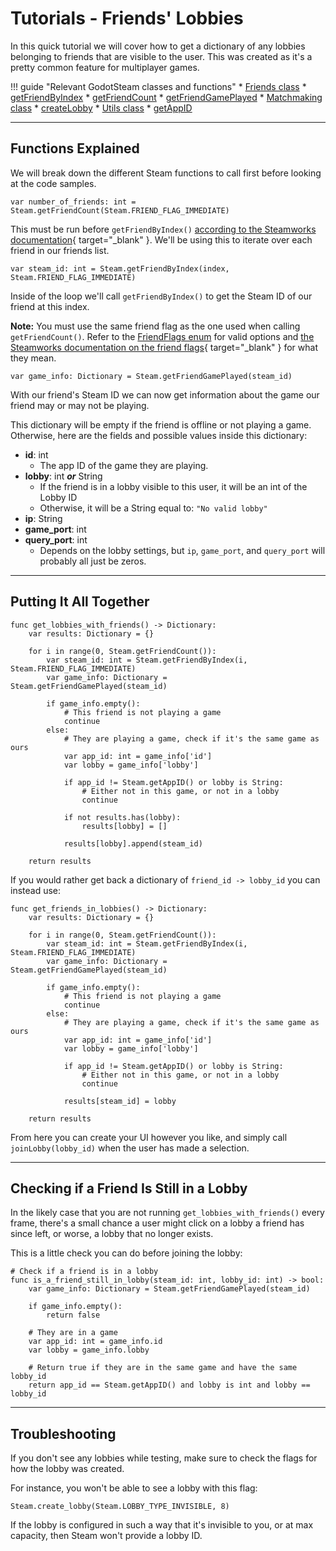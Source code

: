 # Tutorials - Friends' Lobbies

In this quick tutorial we will cover how to get a dictionary of any lobbies belonging to friends that are visible to the user. This was created as it's a pretty common feature for multiplayer games.

<div class="start-grid" markdown>

!!! guide "Relevant GodotSteam classes and functions"
	* [Friends class](../classes/friends.md)
		* [getFriendByIndex](../classes/friends.md#getfriendbyindex)
		* [getFriendCount](../classes/friends.md#getfriendcount)
		* [getFriendGamePlayed](../classes/friends.md#getfriendgameplayed)
	* [Matchmaking class](../classes/matchmaking.md)
		* [createLobby](../classes/matchmaking.md#createlobby)
	* [Utils class](../classes/utils.md)
		* [getAppID](../classes/utils.md#getappid)
</div>

---

## Functions Explained

We will break down the different Steam functions to call first before looking at the code samples.

````gdscript
var number_of_friends: int = Steam.getFriendCount(Steam.FRIEND_FLAG_IMMEDIATE)
````

This must be run before `getFriendByIndex()` [according to the Steamworks documentation](https://partner.steamgames.com/doc/api/ISteamFriends#GetFriendByIndex){ target="\_blank" }. We'll be using this to iterate over each friend in our friends list.

````gdscript
var steam_id: int = Steam.getFriendByIndex(index, Steam.FRIEND_FLAG_IMMEDIATE)
````

Inside of the loop we'll call `getFriendByIndex()` to get the Steam ID of our friend at this index.

**Note:** You must use the same friend flag as the one used when calling `getFriendCount()`. Refer to the [FriendFlags enum](../classes/friends.md#friendflags) for valid options and [the Steamworks documentation on the friend flags](https://partner.steamgames.com/doc/api/ISteamFriends#EFriendFlags){ target="\_blank" } for what they mean.

````gdscript
var game_info: Dictionary = Steam.getFriendGamePlayed(steam_id)
````

With our friend's Steam ID we can now get information about the game our friend may or may not be playing.

This dictionary will be empty if the friend is offline or not playing a game. Otherwise, here are the fields and possible values inside this dictionary:

- **id**: int
	- The app ID of the game they are playing.
- **lobby**: int ***or*** String
	- If the friend is in a lobby visible to this user, it will be an int of the Lobby ID
	- Otherwise, it will be a String equal to: `"No valid lobby"`
- **ip**: String
- **game_port**: int
- **query_port**: int
	- Depends on the lobby settings, but `ip`, `game_port`, and `query_port` will probably all just be zeros.

---

## Putting It All Together

````gdscript
func get_lobbies_with_friends() -> Dictionary:
	var results: Dictionary = {}

	for i in range(0, Steam.getFriendCount()):
		var steam_id: int = Steam.getFriendByIndex(i, Steam.FRIEND_FLAG_IMMEDIATE)
		var game_info: Dictionary = Steam.getFriendGamePlayed(steam_id)

		if game_info.empty():
			# This friend is not playing a game
			continue
		else:
			# They are playing a game, check if it's the same game as ours
			var app_id: int = game_info['id']
			var lobby = game_info['lobby']
			
			if app_id != Steam.getAppID() or lobby is String:
				# Either not in this game, or not in a lobby
				continue

			if not results.has(lobby):
				results[lobby] = []

			results[lobby].append(steam_id)

	return results
````

If you would rather get back a dictionary of `friend_id -> lobby_id` you can instead use:

````gdscript
func get_friends_in_lobbies() -> Dictionary:
	var results: Dictionary = {}

	for i in range(0, Steam.getFriendCount()):
		var steam_id: int = Steam.getFriendByIndex(i, Steam.FRIEND_FLAG_IMMEDIATE)
		var game_info: Dictionary = Steam.getFriendGamePlayed(steam_id)

		if game_info.empty():
			# This friend is not playing a game
			continue
		else:
			# They are playing a game, check if it's the same game as ours
			var app_id: int = game_info['id']
			var lobby = game_info['lobby']

			if app_id != Steam.getAppID() or lobby is String:
				# Either not in this game, or not in a lobby
				continue

			results[steam_id] = lobby

	return results
````

From here you can create your UI however you like, and simply call `joinLobby(lobby_id)` when the user has made a selection.

---

## Checking if a Friend Is Still in a Lobby

In the likely case that you are not running `get_lobbies_with_friends()` every frame, there's a small chance a user might click on a lobby a friend has since left, or worse, a lobby that no longer exists.

This is a little check you can do before joining the lobby:

````gdscript
# Check if a friend is in a lobby
func is_a_friend_still_in_lobby(steam_id: int, lobby_id: int) -> bool:
	var game_info: Dictionary = Steam.getFriendGamePlayed(steam_id)
	
	if game_info.empty():
		return false

	# They are in a game
	var app_id: int = game_info.id
	var lobby = game_info.lobby

	# Return true if they are in the same game and have the same lobby_id
	return app_id == Steam.getAppID() and lobby is int and lobby == lobby_id
````

---

## Troubleshooting

If you don't see any lobbies while testing, make sure to check the flags for how the lobby was created.

For instance, you won't be able to see a lobby with this flag:

````gdscript
Steam.create_lobby(Steam.LOBBY_TYPE_INVISIBLE, 8)
````

If the lobby is configured in such a way that it's invisible to you, or at max capacity, then Steam won't provide a lobby ID.
